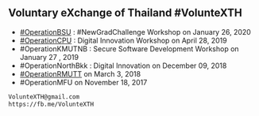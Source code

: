 ## Voluntary eXchange of Thailand #VolunteXTH

+ [#OperationBSU](OperationBSU) : #NewGradChallenge Workshop on January 26, 2020
+ [#OperationCPU](OperationCPU) : Digital Innovation Workshop on April 28, 2019
+ #OperationKMUTNB : Secure Software Development Workshop on January 27 , 2019
+ #OperationNorthBkk : Digital Innovation on December 09, 2018 
+ [#OperationRMUTT](https://youtu.be/9-vCHJvjWBU) on March 3, 2018
+ #OperationMFU on November 18, 2017 

```markdown
VolunteXTH@gmail.com
https://fb.me/VolunteXTH
```